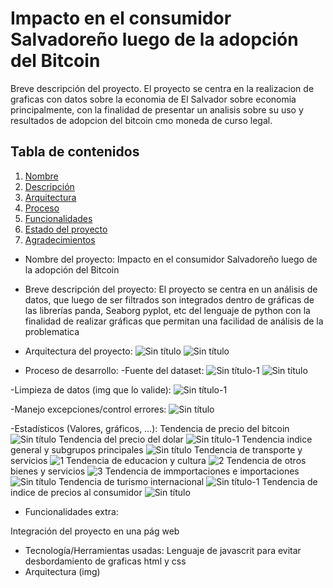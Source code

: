# Impacto en el consumidor Salvadoreño luego de la adopción del Bitcoin

Breve descripción del proyecto.
El proyecto se centra en la realizacion de graficas con datos sobre la economia de El Salvador sobre economia principalmente,
con la finalidad de presentar un analisis sobre su uso y resultados de adopcion del bitcoin cmo moneda de curso legal.

## Tabla de contenidos

1. [Nombre](#Nombre)
2. [Descripción](#descripción)
3. [Arquitectura](#Arquitectura)
4. [Proceso](#Proceso)
5. [Funcionalidades](#Funcionalidades)
6. [Estado del proyecto](#EstadoDelProyecto)
7. [Agradecimientos](#Agradecimientos)


* Nombre del proyecto: Impacto en el consumidor Salvadoreño luego de la adopción del Bitcoin

* Breve descripción del proyecto:
El proyecto se centra en un análisis de datos, que luego de ser filtrados son integrados dentro de gráficas de las librerías panda, Seaborg pyplot, etc del lenguaje de python con la finalidad de realizar gráficas que permitan una facilidad de análisis de la problematica

* Arquitectura del proyecto:
![Sin título](https://github.com/user-attachments/assets/4cad2ac2-6501-422a-b599-912cf770682a)
![Sin título](https://github.com/user-attachments/assets/e353f1c1-aef2-4cc3-b25a-cbf63a4eb954)

* Proceso de desarrollo:
-Fuente del dataset:
![Sin título-1](https://github.com/user-attachments/assets/62d7a594-5e2e-4d94-934a-275787541889)
![Sin título](https://github.com/user-attachments/assets/db6753d0-3e39-4a57-aa63-3759ef03f47f)


-Limpieza de datos (img que lo valide):
![Sin título-1](https://github.com/user-attachments/assets/ef60cd27-c122-40f9-adbe-eea9b7bd321a)

-Manejo excepciones/control errores:
![Sin título](https://github.com/user-attachments/assets/c93fc1ff-282e-4ca7-bd13-5b22dfa097ab)


-Estadísticos (Valores, gráficos, …):
Tendencia de precio del bitcoin
![Sin título](https://github.com/user-attachments/assets/28fac0e1-02d3-48bd-b95f-764847f6f160)
Tendencia del precio del dolar
![Sin título-1](https://github.com/user-attachments/assets/5c9172af-2c95-4e8d-ab3d-7e3835afd060)
Tendencia indice general y subgrupos principales
![Sin título](https://github.com/user-attachments/assets/4edaff75-3a49-433c-9ea6-222551cc7398)
Tendencia de transporte y servicios
![1](https://github.com/user-attachments/assets/f1448f8c-776f-4390-9d64-6311dbf3642a)
Tendencia de educacion y cultura
![2](https://github.com/user-attachments/assets/33664028-b2b7-46a9-af0c-42aa6a17369e)
Tendencia de otros bienes y servicios
![3](https://github.com/user-attachments/assets/e25eebdc-dc76-43e5-b1b8-f5e6790ea898)
Tendencia de immportaciones e importaciones
![Sin título](https://github.com/user-attachments/assets/ec59f7b0-0810-4082-a306-f9068658badd)
Tendencia de turismo internacional
![Sin título-1](https://github.com/user-attachments/assets/5431e2f5-137c-498b-99ce-717dc4cced74)
Tendencia de indice de precios al consumidor
![Sin título](https://github.com/user-attachments/assets/00e3eef3-6364-4ea2-ae61-dcf6c8b94149)

* Funcionalidades extra:

Integración del proyecto en una pág web
- Tecnología/Herramientas usadas:
Lenguaje de javascrit para evitar desbordamiento de graficas
html y css
- Arquitectura (img)


